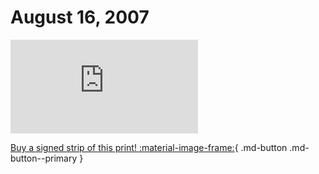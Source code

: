 # August 16, 2007

![](https://www.achewood.com/comic.php?date=08162007)

[Buy a signed strip of this print! :material-image-frame:](https://achewood-holiday-pop-up.myshopify.com/products/strip#08162007){ .md-button .md-button--primary }
